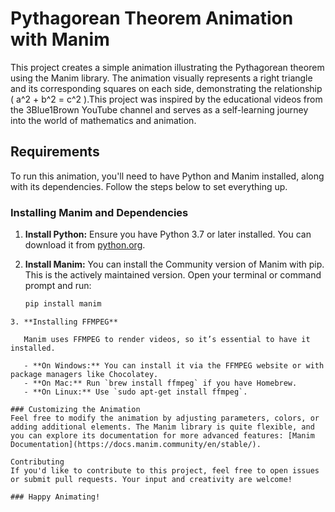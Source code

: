 # Pythagorean Theorem Animation with Manim

This project creates a simple animation illustrating the Pythagorean theorem using the Manim library. The animation visually represents a right triangle and its corresponding squares on each side, demonstrating the relationship \( a^2 + b^2 = c^2 \).This project was inspired by the educational videos from the 3Blue1Brown YouTube channel and serves as a self-learning journey into the world of mathematics and animation.

## Requirements

To run this animation, you'll need to have Python and Manim installed, along with its dependencies. Follow the steps below to set everything up.

### Installing Manim and Dependencies

1. **Install Python:**
   Ensure you have Python 3.7 or later installed. You can download it from [python.org](https://www.python.org/downloads/).

2. **Install Manim:**
   You can install the Community version of Manim with pip. This is the actively maintained version. Open your terminal or command prompt and run:
   ```bash
   pip install manim
```
3. **Installing FFMPEG**

   Manim uses FFMPEG to render videos, so it’s essential to have it installed.

   - **On Windows:** You can install it via the FFMPEG website or with package managers like Chocolatey.
   - **On Mac:** Run `brew install ffmpeg` if you have Homebrew.
   - **On Linux:** Use `sudo apt-get install ffmpeg`.

### Customizing the Animation
Feel free to modify the animation by adjusting parameters, colors, or adding additional elements. The Manim library is quite flexible, and you can explore its documentation for more advanced features: [Manim Documentation](https://docs.manim.community/en/stable/).

Contributing
If you'd like to contribute to this project, feel free to open issues or submit pull requests. Your input and creativity are welcome!

### Happy Animating!

